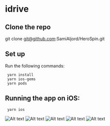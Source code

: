 # idrive

## Clone the repo
git clone git@github.com:SamiAljord/HeroSpin.git

## Set up
Run the following commands:
```shell
 yarn install
 yarn ios-gems
 yarn pods
```

## Running the app on iOS:

```shell
 yarn ios
```

![Alt text](https://github.com/SamiAljord/HeroSpin/blob/main/Simulator%20Screen%20Shot%20-%20iPhone%2014%20Pro%20Max%20-%202023-02-06%20at%2002.52.23.png)
![Alt text](https://github.com/SamiAljord/HeroSpin/blob/main/Simulator%20Screen%20Shot%20-%20iPhone%2014%20Pro%20Max%20-%202023-02-06%20at%2002.52.39.png)
![Alt text](https://github.com/SamiAljord/HeroSpin/blob/main/Simulator%20Screen%20Shot%20-%20iPhone%2014%20Pro%20Max%20-%202023-02-06%20at%2002.53.16.png)
![Alt text](https://github.com/SamiAljord/HeroSpin/blob/main/Simulator%20Screen%20Shot%20-%20iPhone%2014%20Pro%20Max%20-%202023-02-06%20at%2002.52.59.png)
![Alt text](https://github.com/SamiAljord/HeroSpin/blob/main/Simulator%20Screen%20Shot%20-%20iPhone%2014%20Pro%20Max%20-%202023-02-06%20at%2002.53.24.png)
